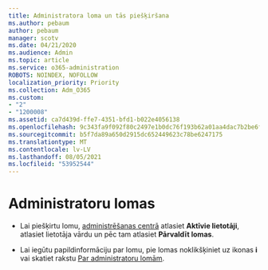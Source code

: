 ```yaml
---
title: Administratora loma un tās piešķiršana
ms.author: pebaum
author: pebaum
manager: scotv
ms.date: 04/21/2020
ms.audience: Admin
ms.topic: article
ms.service: o365-administration
ROBOTS: NOINDEX, NOFOLLOW
localization_priority: Priority
ms.collection: Adm_O365
ms.custom:
- "2"
- "1200008"
ms.assetid: ca7d439d-ffe7-4351-bfd1-b022e4056138
ms.openlocfilehash: 9c343fa9f092f80c2497e1b0dc76f193b62a01aa4dac7b2be6f1c916e611abbb
ms.sourcegitcommit: b5f7da89a650d2915dc652449623c78be6247175
ms.translationtype: MT
ms.contentlocale: lv-LV
ms.lasthandoff: 08/05/2021
ms.locfileid: "53952544"
---
```

# <a name="admin-roles"></a>Administratoru lomas

- Lai piešķirtu lomu, [administrēšanas centrā](https://admin.microsoft.com/Adminportal/Home#/users) atlasiet **Aktīvie lietotāji**, atlasiet lietotāja vārdu un pēc tam atlasiet **Pārvaldīt lomas**.

- Lai iegūtu papildinformāciju par lomu, pie lomas noklikšķiniet uz ikonas **i** vai skatiet rakstu [Par administratoru lomām](https://docs.microsoft.com/microsoft-365/admin/add-users/about-admin-roles).